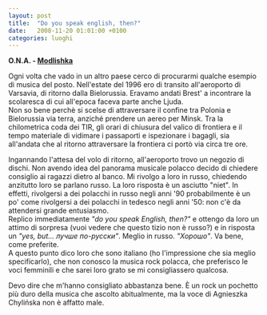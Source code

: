 ```yaml
---
layout: post
title:  "Do you speak english, then?"
date:   2008-11-20 01:01:00 +0100
categories: luoghi
---
```

**O.N.A. - [Modlishka](http://pl.wikipedia.org/wiki/Modlishka)**

Ogni volta che vado in un altro paese cerco di procurarmi qualche esempio di musica del posto. Nell'estate del 1996 ero di transito all'aeroporto di Varsavia, di ritorno dalla Bielorussia. Eravamo andati Brest' a incontrare la scolaresca di cui all'epoca faceva parte anche Ljuda.  
Non so bene perchè si scelse di attraversare il confine tra Polonia e Bielorussia via terra, anziché prendere un aereo per Minsk. Tra la chilometrica coda dei TIR, gli orari di chiusura del valico di frontiera e il tempo materiale di vidimare i passaporti e ispezionare i bagagli, sia all'andata che al ritorno attraversare la frontiera ci portò via circa tre ore.

Ingannando l'attesa del volo di ritorno, all'aeroporto trovo un negozio di dischi. Non avendo idea del panorama musicale polacco decido di chiedere consiglio ai ragazzi dietro al banco. Mi rivolgo a loro in russo, chiedendo anzitutto loro se parlano russo. La loro risposta è un asciutto "niet". In effetti, rivolgersi a dei polacchi in russo negli anni '90 probabilmente è un po' come rivolgersi a dei polacchi in tedesco negli anni '50: non c'è da attendersi grande entusiasmo.  
Replico immediatamente *"do you speak English, then?"* e ottengo da loro un attimo di sorpresa (vuoi vedere che questo tizio non è russo?) e in risposta un *"yes, but... лучше по-русски"*. Meglio in russo. *"Хорошо"*. Va bene, come preferite.  
A questo punto dico loro che sono italiano (ho l'impressione che sia meglio specificarlo), che non conosco la musica rock polacca, che preferisco le voci femminili e che sarei loro grato se mi consigliassero qualcosa.

Devo dire che m'hanno consigliato abbastanza bene. È un rock un pochetto più duro della musica che ascolto abitualmente, ma la voce di Agnieszka Chylińska non è affatto male.